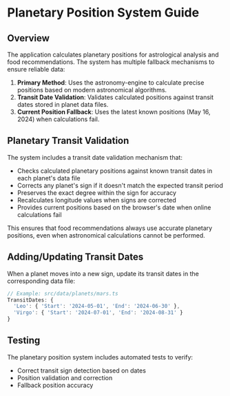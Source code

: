 # Planetary Position System Guide

## Overview

The application calculates planetary positions for astrological analysis and
food recommendations. The system has multiple fallback mechanisms to ensure
reliable data:

1. **Primary Method**: Uses the astronomy-engine to calculate precise positions
   based on modern astronomical algorithms.
2. **Transit Date Validation**: Validates calculated positions against transit
   dates stored in planet data files.
3. **Current Position Fallback**: Uses the latest known positions (May 16, 2024)
   when calculations fail.

## Planetary Transit Validation

The system includes a transit date validation mechanism that:

- Checks calculated planetary positions against known transit dates in each
  planet's data file
- Corrects any planet's sign if it doesn't match the expected transit period
- Preserves the exact degree within the sign for accuracy
- Recalculates longitude values when signs are corrected
- Provides current positions based on the browser's date when online
  calculations fail

This ensures that food recommendations always use accurate planetary positions,
even when astronomical calculations cannot be performed.

## Adding/Updating Transit Dates

When a planet moves into a new sign, update its transit dates in the
corresponding data file:

```javascript
// Example: src/data/planets/mars.ts
TransitDates: {
  'Leo': { 'Start': '2024-05-01', 'End': '2024-06-30' },
  'Virgo': { 'Start': '2024-07-01', 'End': '2024-08-31' }
}
```

## Testing

The planetary position system includes automated tests to verify:

- Correct transit sign detection based on dates
- Position validation and correction
- Fallback position accuracy
